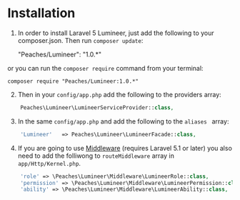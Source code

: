 # Installation
1) In order to install Laravel 5 Lumineer, just add the following to your composer.json. Then run `composer update`:

    "Peaches/Lumineer": "1.0.*"

or you can run the `composer require` command from your terminal:

    composer require "Peaches/Lumineer:1.0.*"

2) Then in your `config/app.php` add the following to the providers array:
```php
    Peaches\Lumineer\LumineerServiceProvider::class,
```
3) In the same `config/app.php` and add the following to the `aliases ` array:
```php
    'Lumineer'   => Peaches\Lumineer\LumineerFacade::class,
```

4) If you are going to use [Middleware](middleware.md) (requires Laravel 5.1 or later) you also need to add the folliwong to `routeMiddleware` array in `app/Http/Kernel.php`.
```php
    'role' => \Peaches\Lumineer\Middleware\LumineerRole::class,
    'permission' => \Peaches\Lumineer\Middleware\LumineerPermission::class,
    'ability' => \Peaches\Lumineer\Middleware\LumineerAbility::class,
```